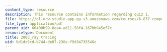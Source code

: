 ```yaml
---
content_type: resource
description: This resource contains information regarding quiz 1.
file: https://ol-ocw-studio-app-qa.s3.amazonaws.com/courses/6-837-computer-graphics-fall-2012/bd1dc9cdb744de87238ef9d34735546c_MIT6_837F12_2003qz1_ray_tr.pdf
file_type: application/pdf
parent_uid: 66408b99-8ea4-ad11-58f4-167bb945e57c
resourcetype: Document
title: 2003_ray tracing
uid: bd1dc9cd-b744-de87-238e-f9d34735546c
---
```

